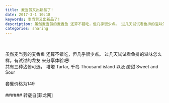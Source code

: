 ```yaml
---
title: 麦当劳又出新品了!
date: 2017-3-1 10:18
keywords: 麦当劳又出新品了!
description: 虽然麦当劳的麦香鱼 还算不错吃，但几乎很少点。 过几天试试看鱼排的滋味怎么样。有试过的龙友 来分享体验吧!共有三种沾酱可选， 塔塔 Tartar, 千岛 Thousand island 以及 酸甜 Sweet and Sour套餐价格为149
categories: sharing
---
```

<td class="t_f" id="postmessage_568098">

<br/>
<br/>
虽然麦当劳的麦香鱼 还算不错吃，但几乎很少点。 过几天试试看鱼排的滋味怎么样。有试过的龙友 来分享体验吧!<br/>
<img alt="" border="0" class="zoom" data-cf-modified-a581e016abcb8411f1c33126-="" file="http://www.flw.ph/data/appbyme/upload/image/201703/01/OPwQvNdin32W.jpg" id="aimg_uH2qm" lazyloadthumb="1" onclick="" onmouseover="" src="http://www.flw.ph/data/appbyme/upload/image/201703/01/OPwQvNdin32W.jpg"/><br/>
共有三种沾酱可选， 塔塔 Tartar, 千岛 Thousand island 以及 酸甜 Sweet and Sour<br/>
<br/>
套餐价格为149<br/>
<br/>
</td>
###### 转载自[菲龙网]
